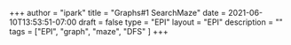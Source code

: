 +++
author = "ipark"
title = "Graphs#1 SearchMaze"
date =  2021-06-10T13:53:51-07:00
draft =  false
type = "EPI"
layout = "EPI"
description = ""
tags = ["EPI",  "graph", "maze", "DFS"
] 
+++
<script src="https://gist.github.com/ipark-CS/99d5f1d116a82b19262555310bfc2f9e.js"></script>
